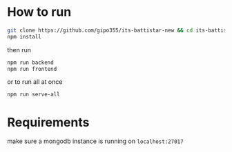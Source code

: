 # How to run


```bash
git clone https://github.com/gipo355/its-battistar-new && cd its-battistar-new
npm install
```

then run

```bash
npm run backend
npm run frontend
```

or to run all at once

```bash
npm run serve-all
```

# Requirements

make sure a mongodb instance is running on `localhost:27017`
